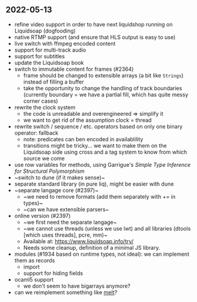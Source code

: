 ## 2022-05-13

- refine video support in order to have next liquidshop running on Liquidsoap
  (dogfooding)
- native RTMP support (and ensure that HLS output is easy to use)
- live switch with ffmpeg encoded content
- support for multi-track audio
- support for subtitles
- update the Liquidsoap book
- switch to immutable content for frames (#2364)
  - frame should be changed to extensible arrays (a bit like `Strings`) instead
    of filling a buffer
  - take the opportunity to change the handling of track boundaries (currently
    boundary = we have a partial fill, which has quite messy corner cases)
- rewrite the clock system
  - the code is unreadable and overengineered ⇒ simplify it
  - we want to get rid of the assumption clock = thread
- rewrite switch / sequence / etc. operators based on only one binary operator:
  fallback
  - note: predicates can ben encoded in availablility
  - transitions might be tricky... we want to make them on the Liquidsoap side
    using cross and a tag system to know from which source we come
- use row variables for methods, using Garrigue's _Simple Type Inference for
  Structural Polymorphism_
- ~switch to dune (if it makes sense)~
- separate standard library (in pure liq), might be easier with dune
- ~separate langage core (#2397)~
  - ~we need to remove formats (add them separately with += in types)~
  - ~can we have extensible parsers~
- online version (#2397)
  - ~we first need the separate langage~
  - ~we cannot use threads (unless we use lwt) and all libraries (dtools [which
    uses threads], pcre, mm)~
  - Available at: https://www.liquidsoap.info/try/
  - Needs some cleanup, definition of a minimal JS library.
- modules (#1934 based on runtime types, not ideal): we can implement them as
  records
  - import
  - support for hiding fields
- ocaml5 support
  - we don't seem to have bigarrays anymore?
- can we reimplement something like [melt](https://www.mltframework.org/)?
